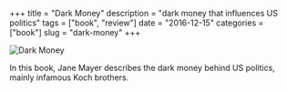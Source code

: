 +++
title = "Dark Money"
description = "dark money that influences US politics"
tags = ["book", "review"]
date = "2016-12-15"
categories = ["book"]
slug = "dark-money"
+++

![Dark Money](https://images-na.ssl-images-amazon.com/images/I/51iovoTj2JL._SX328_BO1,204,203,200_.jpg)

In this book, Jane Mayer describes the dark money behind US politics, mainly infamous Koch brothers.
